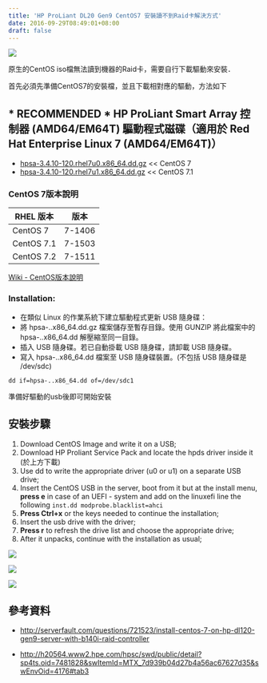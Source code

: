 ```yaml
---
title: 'HP ProLiant DL20 Gen9 CentOS7 安裝讀不到Raid卡解決方式'
date: 2016-09-29T08:49:01+08:00
draft: false
---
```

![](https://fblog.ooopiz.com/images/201609/A04-01.jpg)

原生的CentOS iso檔無法讀到機器的Raid卡，需要自行下載驅動來安裝．
  
首先必須先準備CentOS7的安裝檔，並且下載相對應的驅動，方法如下

## * RECOMMENDED * HP ProLiant Smart Array 控制器 (AMD64/EM64T) 驅動程式磁碟（適用於 Red Hat Enterprise Linux 7 (AMD64/EM64T)）

- [hpsa-3.4.10-120.rhel7u0.x86_64.dd.gz](https://drive.google.com/file/d/0Bxjw3Y-ONcPtUkRBaVdBYUdZenM/view?usp=sharing) << CentOS 7
- [hpsa-3.4.10-120.rhel7u1.x86_64.dd.gz](https://drive.google.com/file/d/0Bxjw3Y-ONcPtajJ0SU03ckh5emM/view?usp=sharing) << CentOS 7.1


### CentOS 7版本說明
| RHEL 版本|  版本 |
|---|---|
|CentOS 7     |  7-1406  |
|CentOS 7.1  |  7-1503  |
|CentOS 7.2  |  7-1511  |
  
[Wiki - CentOS版本說明](https://zh.wikipedia.org/wiki/CentOS)

### Installation:

- 在類似 Linux 的作業系統下建立驅動程式更新 USB 隨身碟：
- 將 hpsa-..x86_64.dd.gz 檔案儲存至暫存目錄。使用 GUNZIP 將此檔案中的 hpsa-..x86_64.dd 解壓縮至同一目錄。
- 插入 USB 隨身碟。若已自動掛載 USB 隨身碟，請卸載 USB 隨身碟。
- 寫入 hpsa-..x86_64.dd 檔案至 USB 隨身碟裝置。(不包括 USB 隨身碟是 /dev/sdc)
  
`dd if=hpsa-..x86_64.dd of=/dev/sdc1`
  
準備好驅動的usb後即可開始安裝

## 安裝步驟

1. Download CentOS Image and write it on a USB;
2. Download HP Proliant Service Pack and locate the hpds driver inside it (於上方下載)
3. Use dd to write the appropriate driver (u0 or u1) on a separate USB drive;
4. Insert the CentOS USB in the server, boot from it but at the install menu, **press e** in case of an UEFI - system and add on the linuxefi line the following `inst.dd modprobe.blacklist=ahci`
5. **Press Ctrl+x** or the keys needed to continue the installation;
6. Insert the usb drive with the driver;
7. **Press r** to refresh the drive list and choose the appropriate drive;
8. After it unpacks, continue with the installation as usual;

![](https://fblog.ooopiz.com/images/201609/A04-02.jpg)
  
![](https://fblog.ooopiz.com/images/201609/A04-03.jpg)
  
![](https://fblog.ooopiz.com/images/201609/A04-04.jpg)

## 參考資料

- http://serverfault.com/questions/721523/install-centos-7-on-hp-dl120-gen9-server-with-b140i-raid-controller

- http://h20564.www2.hpe.com/hpsc/swd/public/detail?sp4ts.oid=7481828&swItemId=MTX_7d939b04d27b4a56ac67627d35&swEnvOid=4176#tab3
